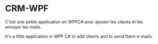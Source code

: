 # CRM-WPF
C'est une petite application en WPFC# pour ajouter les clients et les envoyer les mails.

It's a little application in WPF C# to add clients and to send them e-mails.
